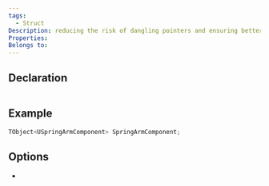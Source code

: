 ```yaml
---
tags:
  - Struct
Description: reducing the risk of dangling pointers and ensuring better memory management.
Properties: 
Belongs to:
---
```


## Declaration

```cpp

```

## Example

```cpp
TObject<USpringArmComponent> SpringArmComponent;
```

## Options
- 